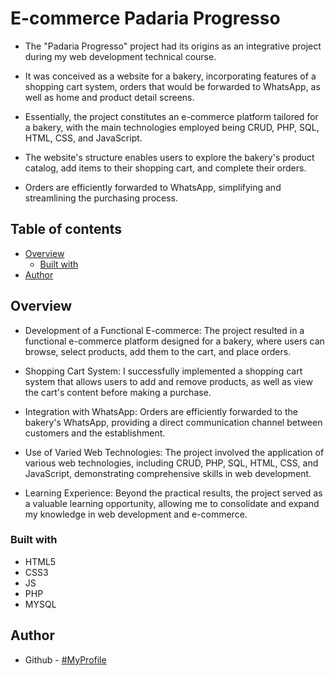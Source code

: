 # E-commerce Padaria Progresso

* The "Padaria Progresso" project had its origins as an integrative project during my web development technical course.
* It was conceived as a website for a bakery, incorporating features of a shopping cart system, orders that would be forwarded to WhatsApp, as well as home and product detail screens.
* Essentially, the project constitutes an e-commerce platform tailored for a bakery, with the main technologies employed being CRUD, PHP, SQL, HTML, CSS, and JavaScript.

* The website's structure enables users to explore the bakery's product catalog, add items to their shopping cart, and complete their orders.
* Orders are efficiently forwarded to WhatsApp, simplifying and streamlining the purchasing process.

## Table of contents

- [Overview](#overview)
  - [Built with](#built-with)
- [Author](#author)

## Overview
* Development of a Functional E-commerce: The project resulted in a functional e-commerce platform designed for a bakery, where users can browse, select products, add them to the cart, and place orders.

* Shopping Cart System: I successfully implemented a shopping cart system that allows users to add and remove products, as well as view the cart's content before making a purchase.

* Integration with WhatsApp: Orders are efficiently forwarded to the bakery's WhatsApp, providing a direct communication channel between customers and the establishment.

* Use of Varied Web Technologies: The project involved the application of various web technologies, including CRUD, PHP, SQL, HTML, CSS, and JavaScript, demonstrating comprehensive skills in web development.

* Learning Experience: Beyond the practical results, the project served as a valuable learning opportunity, allowing me to consolidate and expand my knowledge in web development and e-commerce.

### Built with

- HTML5
- CSS3
- JS 
- PHP
- MYSQL

## Author

- Github - [#MyProfile](https://github.com/AlanDavid-007/Padaria-Progresso/)
